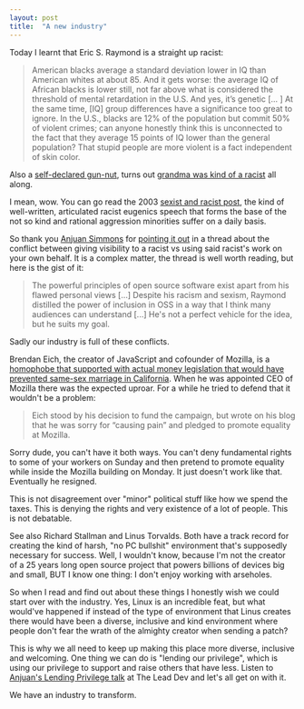 ```yaml
---
layout: post
title:  "A new industry"
---
```


Today I learnt that Eric S. Raymond is a straight up racist:

> American blacks average a standard deviation lower in IQ than American whites at about 85. And it gets worse: the average IQ of African blacks is lower still, not far above what is considered the threshold of mental retardation in the U.S. And yes, it’s genetic [... ] At the same time, [IQ] group differences have a significance too great to ignore. In the U.S., blacks are 12% of the population but commit 50% of violent crimes; can anyone honestly think this is unconnected to the fact that they average 15 points of IQ lower than the general population? That stupid people are more violent is a fact independent of skin color.

Also a [self-declared gun-nut](http://www.catb.org/~esr/guns/), turns out [grandma was kind of a racist](https://youtu.be/dWdVwt2deY4?t=121) all along. 

I mean, wow. You can go read the 2003 [sexist and racist post](http://esr.ibiblio.org/?p=129), the kind of well-written, articulated racist eugenics speech that forms the base of the not so kind and rational aggression minorities suffer on a daily basis.

So thank you [Anjuan Simmons](http://www.anjuansimmons.com/) for [pointing it out](https://twitter.com/anjuan/status/854510587426033669) in a thread about the conflict between giving visibility to a racist vs using said racist's work on your own behalf. It is a complex matter, the thread is well worth reading, but here is the gist of it:

>  The powerful principles of open source software exist apart from his flawed personal views [...] Despite his racism and sexism, Raymond distilled the power of inclusion in OSS in a way that I think many audiences can understand [...] He's not a perfect vehicle for the idea, but he suits my goal. 

Sadly our industry is full of these conflicts. 

Brendan Eich, the creator of JavaScript and cofounder of Mozilla, is a [homophobe that supported with actual money legislation that would have prevented same-sex marriage in California](https://en.wikipedia.org/wiki/Brendan_Eich#Mozilla). When he was appointed CEO of Mozilla there was the expected uproar. For a while he tried to defend that it wouldn't be a problem:

> Eich stood by his decision to fund the campaign, but wrote on his blog that he was sorry for “causing pain” and pledged to promote equality at Mozilla.

Sorry dude, you can't have it both ways. You can't deny fundamental rights to some of your workers on Sunday and then pretend to promote equality while inside the Mozilla building on Monday. It just doesn't work like that. Eventually he resigned.

This is not disagreement over "minor" political stuff like how we spend the taxes. This is denying the rights and very existence of a lot of people. This is not debatable.

See also Richard Stallman and Linus Torvalds. Both have a track record for creating the kind of harsh, "no PC bullshit" environment that's supposedly necessary for success. Well, I wouldn't know, because I'm not the creator of a 25 years long open source project that powers billions of devices big and small, BUT I know one thing: I don't enjoy working with arseholes.

So when I read and find out about these things I honestly wish we could start over with the industry. Yes, Linux is an incredible feat, but what would've happened if instead of the type of environment that Linus creates there would have been a diverse, inclusive and kind environment where people don't fear the wrath of the almighty creator when sending a patch? 

This is why we all need to keep up making this place more diverse, inclusive and welcoming. One thing we can do is "lending our privilege", which is using our privilege to support and raise others that have less. Listen to [Anjuan's Lending Privilege talk](https://www.youtube.com/watch?v=1K8Gz7fMevo) at The Lead Dev and let's all get on with it.

We have an industry to transform.